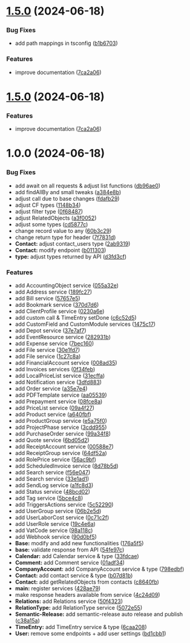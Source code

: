 # [1.5.0](https://github.com/andrerampanelli/Scoro-API-v2-SDK/compare/v1.4.0...v1.5.0) (2024-06-18)


### Bug Fixes

* add path mappings in tsconfig ([b1b6703](https://github.com/andrerampanelli/Scoro-API-v2-SDK/commit/b1b67030ce7b957b522c77f68a712082e0201e54))


### Features

* improve documentation ([7ca2a06](https://github.com/andrerampanelli/Scoro-API-v2-SDK/commit/7ca2a063fcfdf0bde8ab08c13292ec11e3e3944f))

# [1.5.0](https://github.com/andrerampanelli/Scoro-API-v2-SDK/compare/v1.4.0...v1.5.0) (2024-06-18)


### Features

* improve documentation ([7ca2a06](https://github.com/andrerampanelli/Scoro-API-v2-SDK/commit/7ca2a063fcfdf0bde8ab08c13292ec11e3e3944f))

# 1.0.0 (2024-06-18)


### Bug Fixes

* add await on all requests & adjust list functions ([db96ae0](https://github.com/andrerampanelli/Scoro-API-v2-SDK/commit/db96ae052702b6f22d8b5f24634ff28a612d2ba8))
* add findAllBy and small tweaks ([a384e8b](https://github.com/andrerampanelli/Scoro-API-v2-SDK/commit/a384e8b9b80f4263e9072513aed01b77c42af6ae))
* adjust call due to base changes ([fdafb29](https://github.com/andrerampanelli/Scoro-API-v2-SDK/commit/fdafb29a3e73f43360b9ced7e9676332f9a06c29))
* adjust CF types ([1148b34](https://github.com/andrerampanelli/Scoro-API-v2-SDK/commit/1148b34104091f6fab30d373d727e6dae392e78c))
* adjust filter type ([0f68487](https://github.com/andrerampanelli/Scoro-API-v2-SDK/commit/0f68487e01e58b0ab04471f4df618b2bb7557d40))
* adjust RelatedObjects ([a3f0052](https://github.com/andrerampanelli/Scoro-API-v2-SDK/commit/a3f00524d0748d6064622780eff672a3b1e2f48c))
* adjust some types ([cd5877c](https://github.com/andrerampanelli/Scoro-API-v2-SDK/commit/cd5877cb6736aed093ccec4e424a17e9ab5ec21a))
* change record value to any ([60b3c29](https://github.com/andrerampanelli/Scoro-API-v2-SDK/commit/60b3c290e58b6910c38e0d84b92e2d044045380f))
* change return type for header ([7f7831d](https://github.com/andrerampanelli/Scoro-API-v2-SDK/commit/7f7831d7776ed29d1cfa88691f4ae1381e80f8c4))
* **Contact:** adjust contact_users type ([2ab9319](https://github.com/andrerampanelli/Scoro-API-v2-SDK/commit/2ab931978b6bf78570927208b61d42b247865a81))
* **Contact:** modify endpoint ([b011303](https://github.com/andrerampanelli/Scoro-API-v2-SDK/commit/b011303a4f3c802984170df2f2f80c050925fb26))
* **type:** adjust types returned by API ([d3fd3cf](https://github.com/andrerampanelli/Scoro-API-v2-SDK/commit/d3fd3cf0f762bfcc67003bc80d9cc35d34ac8233))


### Features

* add AccountingObject service ([055a32e](https://github.com/andrerampanelli/Scoro-API-v2-SDK/commit/055a32e2ec3192cf1e8eb27d4e3c621524d256b9))
* add Address service ([189fc27](https://github.com/andrerampanelli/Scoro-API-v2-SDK/commit/189fc271c9e2bb72467458b3a03f8394912b2cdf))
* add Bill service ([57657e5](https://github.com/andrerampanelli/Scoro-API-v2-SDK/commit/57657e595697842d7c604b9dc51250d3889a4e31))
* add Bookmark service ([370d7d6](https://github.com/andrerampanelli/Scoro-API-v2-SDK/commit/370d7d64051b494dfd26f1f33bf9dd549ace60b2))
* add ClientProfile service ([0230a6e](https://github.com/andrerampanelli/Scoro-API-v2-SDK/commit/0230a6ee9cae4bd34aeb27d0fefc8fe7c4232375))
* add custom call & TimeEntry setDone ([c6c52d5](https://github.com/andrerampanelli/Scoro-API-v2-SDK/commit/c6c52d5c64254272291538c2b8c2c0ad3e940581))
* add CustomField and CustomModule services ([1475c17](https://github.com/andrerampanelli/Scoro-API-v2-SDK/commit/1475c17770ae27c2c42b44fc3d17dbaad2a3582a))
* add Depot service ([37e7af7](https://github.com/andrerampanelli/Scoro-API-v2-SDK/commit/37e7af766d84b6983a66c6fe82953b99614ea20c))
* add EventResource service ([282931b](https://github.com/andrerampanelli/Scoro-API-v2-SDK/commit/282931b63249dd111221a36840e8c1a9ed90a469))
* add Expense service ([7bec160](https://github.com/andrerampanelli/Scoro-API-v2-SDK/commit/7bec160e7795ea784ca10eea10ea127997dcfec4))
* add File service ([30e1fd7](https://github.com/andrerampanelli/Scoro-API-v2-SDK/commit/30e1fd7d9cb839e928e7f6abd0d4941306fb51bf))
* add File service ([1c27c8a](https://github.com/andrerampanelli/Scoro-API-v2-SDK/commit/1c27c8a4e82fa95a8af389772dbf3daf37d1597a))
* add FinancialAccount service ([008ad35](https://github.com/andrerampanelli/Scoro-API-v2-SDK/commit/008ad35f0eb859a93caa5d5271200662e70e6c30))
* add Invoices services ([0f34feb](https://github.com/andrerampanelli/Scoro-API-v2-SDK/commit/0f34febfcd0ee787048abf61fc8c4404bc2c86ab))
* add LocalPriceList service ([31ecffa](https://github.com/andrerampanelli/Scoro-API-v2-SDK/commit/31ecfface527d376eab682859f9d4bd1183e3d27))
* add Notification service ([3dfd883](https://github.com/andrerampanelli/Scoro-API-v2-SDK/commit/3dfd883479ada55d8c3c6e474dab2ef448e665ed))
* add Order service ([a35e7e4](https://github.com/andrerampanelli/Scoro-API-v2-SDK/commit/a35e7e473786350b6d8829db9bbf8177ffe6d5a8))
* add PDFTemplate service ([aa05539](https://github.com/andrerampanelli/Scoro-API-v2-SDK/commit/aa055394db4ddd06e2f0d8f6366cc7d893a6cda8))
* add Prepayment service ([08fce8a](https://github.com/andrerampanelli/Scoro-API-v2-SDK/commit/08fce8a9757a880864c0c90572a4259b436942c8))
* add PriceList service ([09a4f27](https://github.com/andrerampanelli/Scoro-API-v2-SDK/commit/09a4f27b94d0e437cb0baf665f17b826dfb3f844))
* add Product service ([a640fbf](https://github.com/andrerampanelli/Scoro-API-v2-SDK/commit/a640fbf854be79c08eb767b13d3c8f64d30eb967))
* add ProductGroup service ([e5a75f0](https://github.com/andrerampanelli/Scoro-API-v2-SDK/commit/e5a75f09f8aade513f8c80fa044f413b937bf5ca))
* add ProjectPhase service ([3cdd955](https://github.com/andrerampanelli/Scoro-API-v2-SDK/commit/3cdd9558117db654c80389cfb07bc9b7b9134854))
* add PurchaseOrder service ([99a34f8](https://github.com/andrerampanelli/Scoro-API-v2-SDK/commit/99a34f89160a80b392e77453f595a025c58cc263))
* add Quote service ([6bd05d2](https://github.com/andrerampanelli/Scoro-API-v2-SDK/commit/6bd05d27be0404f8ee22f77e2ec2dc9ede4d7536))
* add ReceiptAccount service ([00588e7](https://github.com/andrerampanelli/Scoro-API-v2-SDK/commit/00588e71dfbb172968c6e85c9d97f7fcd6a08e9b))
* add ReceiptGroup service ([64df52a](https://github.com/andrerampanelli/Scoro-API-v2-SDK/commit/64df52a10988a4e659cb7da3764b1f182e719f84))
* add RolePrice service ([56ac9bf](https://github.com/andrerampanelli/Scoro-API-v2-SDK/commit/56ac9bf45b42110f7b27de640de26941f5567d20))
* add ScheduledInvoice service ([8d78b5d](https://github.com/andrerampanelli/Scoro-API-v2-SDK/commit/8d78b5db9295fa105a4efe40b4e12458fcb85e9f))
* add Search service ([f56e047](https://github.com/andrerampanelli/Scoro-API-v2-SDK/commit/f56e04780443dcceed33dcf7bfdc03e799aaf8b0))
* add Search service ([33e1ad1](https://github.com/andrerampanelli/Scoro-API-v2-SDK/commit/33e1ad151aa96900a0cd7b031251e7e109714d6f))
* add SendLog service ([a1fc8d3](https://github.com/andrerampanelli/Scoro-API-v2-SDK/commit/a1fc8d301284ef60144898deacbadf51ad66ed51))
* add Status service ([48bcd02](https://github.com/andrerampanelli/Scoro-API-v2-SDK/commit/48bcd021eb7b5c17f3e29a6eaa894960223c6339))
* add Tag service ([5bce4c8](https://github.com/andrerampanelli/Scoro-API-v2-SDK/commit/5bce4c8bae101d96bafd97a6f65ad0364d344e7a))
* add TriggersActions service ([5c52290](https://github.com/andrerampanelli/Scoro-API-v2-SDK/commit/5c522904713fedf398defaa40e326fad103ca984))
* add UserGroup service ([06b2e5d](https://github.com/andrerampanelli/Scoro-API-v2-SDK/commit/06b2e5d9837a0ba23eb87de83b6f6f539d3ac4e7))
* add UserLaborCost service ([0c71c2f](https://github.com/andrerampanelli/Scoro-API-v2-SDK/commit/0c71c2f27411045181f6eb2611319ed762b73f4d))
* add UserRole service ([19c4e6a](https://github.com/andrerampanelli/Scoro-API-v2-SDK/commit/19c4e6a3cbc7d5fc895d33ef208c1e4a175b71bb))
* add VatCode service ([98a118c](https://github.com/andrerampanelli/Scoro-API-v2-SDK/commit/98a118c8fad28ff1c07332d5bd85b7a14780e6e8))
* add Webhook service ([90d0bf5](https://github.com/andrerampanelli/Scoro-API-v2-SDK/commit/90d0bf55abf17d90ce49d59e92ecc441ef10e80e))
* **Base:** modify and add new functionalities ([176a5f5](https://github.com/andrerampanelli/Scoro-API-v2-SDK/commit/176a5f511fbc9f077dab6c2f41ce2f96b1abc07b))
* **base:** validate response from API ([54fe97c](https://github.com/andrerampanelli/Scoro-API-v2-SDK/commit/54fe97cf161ba43d856c71cf1377530dd8d85c7b))
* **Calendar:** add Calendar service & type ([33fdcae](https://github.com/andrerampanelli/Scoro-API-v2-SDK/commit/33fdcae322dcce00a0fb1edc41f1569014d94016))
* **Comment:** add Comment service ([01adf34](https://github.com/andrerampanelli/Scoro-API-v2-SDK/commit/01adf347bb7af4f8241b5883219301a9b2fbd459))
* **CompanyAccount:** add CompanyAccount service & type ([798edbf](https://github.com/andrerampanelli/Scoro-API-v2-SDK/commit/798edbf5310d82769535ade59f540e97ff323e40))
* **Contact:** add contact service & type ([b07d81b](https://github.com/andrerampanelli/Scoro-API-v2-SDK/commit/b07d81b47c455f2cb125061d56eaf672594d081c))
* **Contact:** add getRelatedObjects from contacts ([c8640fb](https://github.com/andrerampanelli/Scoro-API-v2-SDK/commit/c8640fb469ff89f6f0b513215ed9b9cc99d5b7f0))
* **main:** register services ([428ae79](https://github.com/andrerampanelli/Scoro-API-v2-SDK/commit/428ae79632d7d5355d46fedf75b5ad940a280213))
* make response headers available from service ([4c24d09](https://github.com/andrerampanelli/Scoro-API-v2-SDK/commit/4c24d095542a3cca1c354ad852df874902908f7e))
* **Relations:** add Relations service ([50f4323](https://github.com/andrerampanelli/Scoro-API-v2-SDK/commit/50f43237a1ed4514add35d1fb4fb1f261b490b64))
* **RelationType:** add RelationType service ([5072e55](https://github.com/andrerampanelli/Scoro-API-v2-SDK/commit/5072e550c0f71487f5f8a73a1f63e77cf6011a44))
* **Semantic-Release:** add semantic-release auto release and publish ([c38a15a](https://github.com/andrerampanelli/Scoro-API-v2-SDK/commit/c38a15a333dcc425a975674d41305c65ecc8d182))
* **TimeEntry:** add TimeEntry service & type ([6caa208](https://github.com/andrerampanelli/Scoro-API-v2-SDK/commit/6caa208932fcc7205eee2d4ff7468e5051134bf9))
* **User:** remove some endpoints + add user settings ([bd1cbb1](https://github.com/andrerampanelli/Scoro-API-v2-SDK/commit/bd1cbb19bd999a239303dc1405d9893e14dca6f1))
